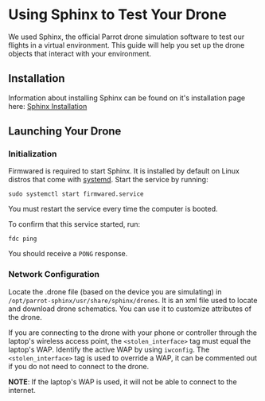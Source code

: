 # Using Sphinx to Test Your Drone

We used Sphinx, the official Parrot drone simulation software to test our flights in a virtual environment. This guide will help you set up the drone objects that interact with your environment.

## Installation

Information about installing Sphinx can be found on it's installation page here:
[Sphinx Installation](https://developer.parrot.com/docs/sphinx/installation.html)

## Launching Your Drone
### Initialization
Firmwared is required to start Sphinx. It is installed by default on Linux distros that come with [systemd](https://en.wikipedia.org/wiki/Systemd). Start the service by running:
```
sudo systemctl start firmwared.service
```
You must restart the service every time the computer is booted.

To confirm that this service started, run:
```
fdc ping
```
You should receive a ```PONG``` response.

### Network Configuration
Locate the .drone file (based on the device you are simulating) in ```/opt/parrot-sphinx/usr/share/sphinx/drones```.
It is an xml file used to locate and download drone schematics. You can use it to customize attributes of the drone.

If you are connecting to the drone with your phone or controller through the laptop's wireless access point, the ```<stolen_interface>``` tag must equal the laptop's WAP. Identify the active WAP by using ```iwconfig```. The ```<stolen_interface>``` tag is used to override a WAP, it can be commented out if you do not need to connect to the drone.

**NOTE**: If the laptop's WAP is used, it will not be able to connect to the internet.
